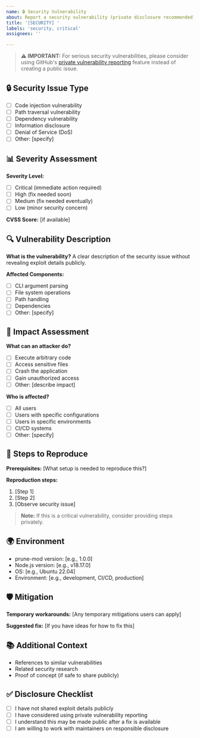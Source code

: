 ```yaml
---
name: 🔒 Security Vulnerability
about: Report a security vulnerability (private disclosure recommended)
title: '[SECURITY] '
labels: 'security, critical'
assignees: ''

---
```


> **⚠️ IMPORTANT:** For serious security vulnerabilities, please consider using GitHub's [private vulnerability reporting](https://docs.github.com/en/code-security/security-advisories/guidance-on-reporting-and-writing/privately-reporting-a-security-vulnerability) feature instead of creating a public issue.

## 🔒 Security Issue Type
- [ ] Code injection vulnerability
- [ ] Path traversal vulnerability
- [ ] Dependency vulnerability
- [ ] Information disclosure
- [ ] Denial of Service (DoS)
- [ ] Other: [specify]

## 📊 Severity Assessment
**Severity Level:**
- [ ] Critical (immediate action required)
- [ ] High (fix needed soon)
- [ ] Medium (fix needed eventually)
- [ ] Low (minor security concern)

**CVSS Score:** [if available]

## 🔍 Vulnerability Description
**What is the vulnerability?**
A clear description of the security issue without revealing exploit details publicly.

**Affected Components:**
- [ ] CLI argument parsing
- [ ] File system operations
- [ ] Path handling
- [ ] Dependencies
- [ ] Other: [specify]

## 🎯 Impact Assessment
**What can an attacker do?**
- [ ] Execute arbitrary code
- [ ] Access sensitive files
- [ ] Crash the application
- [ ] Gain unauthorized access
- [ ] Other: [describe impact]

**Who is affected?**
- [ ] All users
- [ ] Users with specific configurations
- [ ] Users in specific environments
- [ ] CI/CD systems
- [ ] Other: [specify]

## 🔄 Steps to Reproduce
**Prerequisites:**
[What setup is needed to reproduce this?]

**Reproduction steps:**
1. [Step 1]
2. [Step 2]
3. [Observe security issue]

> **Note:** If this is a critical vulnerability, consider providing steps privately.

## 🌍 Environment
- prune-mod version: [e.g., 1.0.0]
- Node.js version: [e.g., v18.17.0]
- OS: [e.g., Ubuntu 22.04]
- Environment: [e.g., development, CI/CD, production]

## 🛡️ Mitigation
**Temporary workarounds:**
[Any temporary mitigations users can apply]

**Suggested fix:**
[If you have ideas for how to fix this]

## 📚 Additional Context
- References to similar vulnerabilities
- Related security research
- Proof of concept (if safe to share publicly)

## ✅ Disclosure Checklist
- [ ] I have not shared exploit details publicly
- [ ] I have considered using private vulnerability reporting
- [ ] I understand this may be made public after a fix is available
- [ ] I am willing to work with maintainers on responsible disclosure
